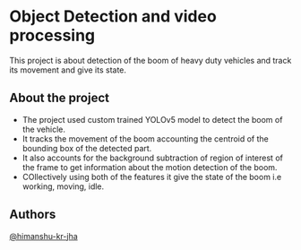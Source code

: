 
# Object Detection and video processing

This project is about detection of the boom of heavy duty vehicles and track its movement and give its state.


## About the project

- The project used custom trained YOLOv5 model to detect the boom of the vehicle.
- It tracks the movement of the boom accounting the centroid of the bounding box of the detected part.
- It also accounts for the background subtraction of region of interest of the frame to get information about the motion detection of the boom.
- COllectively using both of the features it give the state of the boom i.e working, moving, idle.


## Authors

[@himanshu-kr-jha](https://www.github.com/himanshu-kr-jha)

